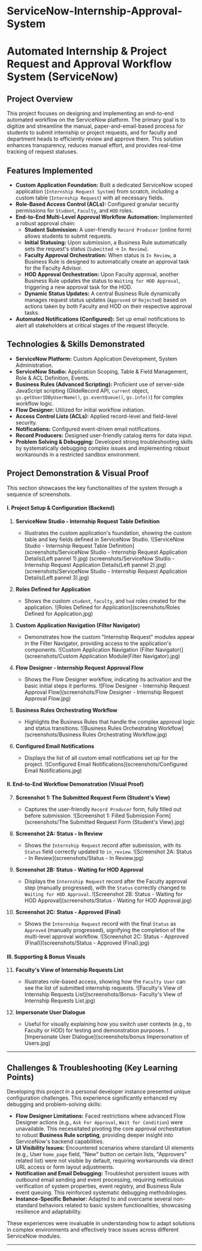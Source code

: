 # ServiceNow-Internship-Approval-System
# Automated Internship & Project Request and Approval Workflow System (ServiceNow)

## Project Overview

This project focuses on designing and implementing an end-to-end automated workflow on the ServiceNow platform. The primary goal is to digitize and streamline the manual, paper-and-email-based process for students to submit internship or project requests, and for faculty and department heads to efficiently review and approve them. This solution enhances transparency, reduces manual effort, and provides real-time tracking of request statuses.

## Features Implemented

* **Custom Application Foundation:** Built a dedicated ServiceNow scoped application (`Internship Request System`) from scratch, including a custom table (`Internship Request`) with all necessary fields.
* **Role-Based Access Control (ACLs):** Configured granular security permissions for `Student`, `Faculty`, and `HOD` roles.
* **End-to-End Multi-Level Approval Workflow Automation:** Implemented a robust approval chain:
    * **Student Submission:** A user-friendly `Record Producer` (online form) allows students to submit requests.
    * **Initial Statusing:** Upon submission, a Business Rule automatically sets the request's status (`Submitted` → `In Review`).
    * **Faculty Approval Orchestration:** When status is `In Review`, a Business Rule is designed to automatically create an approval task for the Faculty Advisor.
    * **HOD Approval Orchestration:** Upon Faculty approval, another Business Rule updates the status to `Waiting for HOD Approval`, triggering a new approval task for the HOD.
    * **Dynamic Status Updates:** A central Business Rule dynamically manages request status updates (`Approved` or `Rejected`) based on actions taken by both Faculty and HOD on their respective approval tasks.
* **Automated Notifications (Configured):** Set up email notifications to alert all stakeholders at critical stages of the request lifecycle.

## Technologies & Skills Demonstrated

* **ServiceNow Platform:** Custom Application Development, System Administration.
* **ServiceNow Studio:** Application Scoping, Table & Field Management, Role & ACL Definition, Events.
* **Business Rules (Advanced Scripting):** Proficient use of server-side JavaScript scripting (GlideRecord API, `current` object, `gs.getUserIDByUserName()`, `gs.eventQueue()`, `gs.info()`) for complex workflow logic.
* **Flow Designer:** Utilized for initial workflow initiation.
* **Access Control Lists (ACLs):** Applied record-level and field-level security.
* **Notifications:** Configured event-driven email notifications.
* **Record Producers:** Designed user-friendly catalog items for data input.
* **Problem Solving & Debugging:** Developed strong troubleshooting skills by systematically debugging complex issues and implementing robust workarounds in a restricted sandbox environment.

## Project Demonstration & Visual Proof

This section showcases the key functionalities of the system through a sequence of screenshots.

#### I. Project Setup & Configuration (Backend)

1.  **ServiceNow Studio - Internship Request Table Definition**
    * Illustrates the custom application's foundation, showing the custom table and key fields defined in ServiceNow Studio.
    ![ServiceNow Studio - Internship Request Table Definition](screenshots/ServiceNow Studio - Internship Request Application Details(Left pannel 1).jpg)
    (screenshots/ServiceNow Studio - Internship Request Application Details(Left pannel 2).jpg)
    (screenshots/ServiceNow Studio - Internship Request Application Details(Left pannel 3).jpg)

2.  **Roles Defined for Application**
    * Shows the custom `student`, `faculty`, and `hod` roles created for the application.
    ![Roles Defined for Application](screenshots/Roles Defined for Application.jpg)

3.  **Custom Application Navigation (Filter Navigator)**
    * Demonstrates how the custom "Internship Request" modules appear in the Filter Navigator, providing access to the application's components.
    ![Custom Application Navigation (Filter Navigator)](screenshots/Custom Application Module(Filter Navigator).jpg)

4.  **Flow Designer - Internship Request Approval Flow**
    * Shows the Flow Designer workflow, indicating its activation and the basic initial steps it performs.
    ![Flow Designer - Internship Request Approval Flow](screenshots/Flow Designer - Internship Request Approval Flow.jpg)

5.  **Business Rules Orchestrating Workflow**
    * Highlights the Business Rules that handle the complex approval logic and status transitions.
    ![Business Rules Orchestrating Workflow](screenshots/Business Rules Orchestrating Workflow.jpg)

6.  **Configured Email Notifications**
    * Displays the list of all custom email notifications set up for the project.
    ![Configured Email Notifications](screenshots/Configured Email Notifications.jpg)

#### II. End-to-End Workflow Demonstration (Visual Proof)

7.  **Screenshot 1: The Submitted Request Form (Student's View)**
    * Captures the user-friendly `Record Producer` form, fully filled out before submission.
    ![Screenshot 1: Filled Submission Form](screenshots/The Submitted Request Form (Student's View).jpg)

8.  **Screenshot 2A: Status - In Review**
    * Shows the `Internship Request` record after submission, with its `Status` field correctly updated to `in_review`.
    ![Screenshot 2A: Status - In Review](screenshots/Status - In Review.jpg)

9.  **Screenshot 2B: Status - Waiting for HOD Approval**
    * Displays the `Internship Request` record after the Faculty approval step (manually progressed), with the `Status` correctly changed to `Waiting for HOD Approval`.
    ![Screenshot 2B: Status - Waiting for HOD Approval](screenshots/Status - Waiting for HOD Approval.jpg)

10. **Screenshot 2C: Status - Approved (Final)**
    * Shows the `Internship Request` record with the final `Status` as `Approved` (manually progressed), signifying the completion of the multi-level approval workflow.
    ![Screenshot 2C: Status - Approved (Final)](screenshots/Status - Approved (Final).jpg)

#### III. Supporting & Bonus Visuals

11. **Faculty's View of Internship Requests List**
    * Illustrates role-based access, showing how the `Faculty User` can see the list of submitted internship requests.
    ![Faculty's View of Internship Requests List](screenshots/Bonus- Faculty's View of Internship Requests List.jpg)

12. **Impersonate User Dialogue**
    * Useful for visually explaining how you switch user contexts (e.g., to Faculty or HOD) for testing and demonstration purposes.
    ![Impersonate User Dialogue](screenshots/bonus Impersonation of Users.jpg)

---

## Challenges & Troubleshooting (Key Learning Points)

Developing this project in a personal developer instance presented unique configuration challenges. This experience significantly enhanced my debugging and problem-solving skills:

* **Flow Designer Limitations:** Faced restrictions where advanced Flow Designer actions (e.g., `Ask For Approval`, `Wait for Condition`) were unavailable. This necessitated pivoting the core approval orchestration to robust **Business Rule scripting**, providing deeper insight into ServiceNow's backend capabilities.
* **UI Visibility Issues:** Encountered scenarios where standard UI elements (e.g., User `home_page` field, "New" button on certain lists, "Approvers" related list) were not visible by default, requiring workarounds via direct URL access or form layout adjustments.
* **Notification and Email Debugging:** Troubleshot persistent issues with outbound email sending and event processing, requiring meticulous verification of system properties, event registry, and Business Rule event queuing. This reinforced systematic debugging methodologies.
* **Instance-Specific Behavior:** Adapted to and overcame several non-standard behaviors related to basic system functionalities, showcasing resilience and adaptability.

These experiences were invaluable in understanding how to adapt solutions in complex environments and effectively trace issues across different ServiceNow modules.

---
